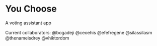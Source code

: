 # You Choose
A voting assistant app

Current collaborators:
@bogadeji
@ceoehis
@efefregene
@silassilasm
@thenameisdrey
@vhiktordom